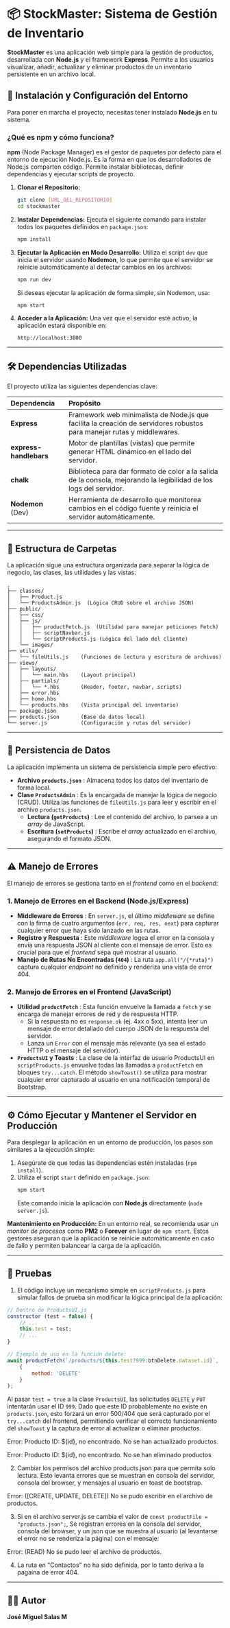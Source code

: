 # 📦 StockMaster: Sistema de Gestión de Inventario

**StockMaster** es una aplicación web simple para la gestión de productos, desarrollada con **Node.js** y el framework **Express**. Permite a los usuarios visualizar, añadir, actualizar y eliminar productos de un inventario persistente en un archivo local.

## 🚀 Instalación y Configuración del Entorno

Para poner en marcha el proyecto, necesitas tener instalado **Node.js** en tu sistema.

### ¿Qué es npm y cómo funciona?

**npm** (Node Package Manager) es el gestor de paquetes por defecto para el entorno de ejecución Node.js. Es la forma en que los desarrolladores de Node.js comparten código. Permite instalar bibliotecas, definir dependencias y ejecutar scripts de proyecto.

1.  **Clonar el Repositorio:**

    ```bash
    git clone [URL_DEL_REPOSITORIO]
    cd stockmaster
    ```

2.  **Instalar Dependencias:**
    Ejecuta el siguiente comando para instalar todos los paquetes definidos en `package.json`:

    ```bash
    npm install
    ```

3.  **Ejecutar la Aplicación en Modo Desarrollo:**
    Utiliza el script `dev` que inicia el servidor usando **Nodemon**, lo que permite que el servidor se reinicie automáticamente al detectar cambios en los archivos:

    ```bash
    npm run dev
    ```

    Si deseas ejecutar la aplicación de forma simple, sin Nodemon, usa:

    ```bash
    npm start
    ```

4.  **Acceder a la Aplicación:**
    Una vez que el servidor esté activo, la aplicación estará disponible en:

    ```
    http://localhost:3000
    ```

-----

## 🛠️ Dependencias Utilizadas

El proyecto utiliza las siguientes dependencias clave:

| Dependencia | Propósito |
| :--- | :--- |
| **Express** | Framework web minimalista de Node.js que facilita la creación de servidores robustos para manejar rutas y middlewares. |
| **express-handlebars** | Motor de plantillas (vistas) que permite generar HTML dinámico en el lado del servidor. |
| **chalk** | Biblioteca para dar formato de color a la salida de la consola, mejorando la legibilidad de los logs del servidor. |
| **Nodemon** (Dev) | Herramienta de desarrollo que monitorea cambios en el código fuente y reinicia el servidor automáticamente. |

-----

## 📂 Estructura de Carpetas

La aplicación sigue una estructura organizada para separar la lógica de negocio, las clases, las utilidades y las vistas:

```
.
├── classes/
│   ├── Product.js
│   └── ProductsAdmin.js  (Lógica CRUD sobre el archivo JSON)
├── public/
│   ├── css/
│   ├── js/
│   │   ├── productFetch.js  (Utilidad para manejar peticiones Fetch)
│   │   ├── scriptNavbar.js
│   │   └── scriptProducts.js (Lógica del lado del cliente)
│   └── images/
├── utils/
│   └── fileUtils.js    (Funciones de lectura y escritura de archivos)
├── views/
│   ├── layouts/
│   │   └── main.hbs    (Layout principal)
│   ├── partials/
│   │   └── *.hbs       (Header, footer, navbar, scripts)
│   ├── error.hbs
│   ├── home.hbs
│   └── products.hbs    (Vista principal del inventario)
├── package.json
├── products.json       (Base de datos local)
└── server.js           (Configuración y rutas del servidor)
```

-----

## 💾 Persistencia de Datos

La aplicación implementa un sistema de persistencia simple pero efectivo:

  * **Archivo `products.json`** : Almacena todos los datos del inventario de forma local.
  * **Clase `ProductsAdmin`** : Es la encargada de manejar la lógica de negocio (CRUD). Utiliza las funciones de `fileUtils.js` para leer y escribir en el archivo `products.json`.
      * **Lectura (`getProducts`)** : Lee el contenido del archivo, lo parsea a un *array* de JavaScript.
      * **Escritura (`setProducts`)** : Escribe el *array* actualizado en el archivo, asegurando el formato JSON.

-----

## ⚠️ Manejo de Errores

El manejo de errores se gestiona tanto en el *frontend* como en el *backend*:

### 1\. Manejo de Errores en el Backend (Node.js/Express)

  * **Middleware de Errores** : En `server.js`, el último *middleware* se define con la firma de cuatro argumentos (`err, req, res, next`) para capturar cualquier error que haya sido lanzado en las rutas.
  * **Registro y Respuesta** : Este *middleware* logea el error en la consola y envía una respuesta JSON al cliente con el mensaje de error. Esto es crucial para que el *frontend* sepa qué mostrar al usuario.
  * **Manejo de Rutas No Encontradas (`404`)** : La ruta `app.all("/{*ruta}")` captura cualquier *endpoint* no definido y renderiza una vista de error 404.

### 2\. Manejo de Errores en el Frontend (JavaScript)

  * **Utilidad `productFetch`** : Esta función envuelve la llamada a `fetch` y se encarga de manejar errores de red y de respuesta HTTP.
      * Si la respuesta no es `response.ok` (ej. 4xx o 5xx), intenta leer un mensaje de error detallado del cuerpo JSON de la respuesta del servidor.
      * Lanza un `Error` con el mensaje más relevante (ya sea el estado HTTP o el mensaje del servidor).
  * **`ProductsUI` y Toasts** : La clase de la interfaz de usuario ProductsUI en `scriptProducts.js` envuelve todas las llamadas a `productFetch` en bloques `try...catch`. El método `showToast()` se utiliza para mostrar cualquier error capturado al usuario en una notificación temporal de Bootstrap.

-----

## ⚙️ Cómo Ejecutar y Mantener el Servidor en Producción

Para desplegar la aplicación en un entorno de producción, los pasos son similares a la ejecución simple:

1.  Asegúrate de que todas las dependencias estén instaladas (`npm install`).
2.  Utiliza el script `start` definido en `package.json`:
    ```bash
    npm start
    ```
    Este comando inicia la aplicación con **Node.js** directamente (`node server.js`).

**Mantenimiento en Producción:**
En un entorno real, se recomienda usar un *monitor de procesos* como **PM2** o **Forever** en lugar de `npm start`. Estos gestores aseguran que la aplicación se reinicie automáticamente en caso de fallo y permiten balancear la carga de la aplicación.

-----

## 🧪 Pruebas

1. El código incluye un mecanismo simple en `scriptProducts.js` para simular fallos de prueba sin modificar la lógica principal de la aplicación:

```javascript
// Dentro de ProductsUI.js
constructor (test = false) { 
    // ...
    this.test = test;
    // ...
}

// Ejemplo de uso en la función delete:
await productFetch(`/products/${this.test?999:btnDelete.dataset.id}`, 
    {
        method: 'DELETE'
    }
);
```

Al pasar `test = true` a la clase `ProductsUI`, las solicitudes `DELETE` y `PUT` intentarán usar el ID `999`. Dado que este ID probablemente no existe en `products.json`, esto forzará un error 500/404 que será capturado por el `try...catch` del frontend, permitiendo verificar el correcto funcionamiento del `showToast` y la captura de error al actualizar o eliminar productos.

Error: Producto ID: ${id}, no encontrado. No se han actualizado productos.

Error: Producto ID: ${id}, no encontrado. No se han eliminado productos

2. Cambiar los permisos del archivo products.json para que permita solo lectura. Esto levanta errores que se muestran en consola del servidor, consola del browser, y mensajes al usuario en toast de bootstrap.

Error: ([CREATE, UPDATE, DELETE]) No se pudo escribir en el archivo de productos.

3. Si en el archivo server.js se cambia el valor de `const productFile = "products.json";`, Se registran errores en la consola del servidor, consola del browser, y un json que se muestra al usuario (al levantarse el error no se renderiza la página) con el mensaje:

Error: (READ) No se pudo leer el archivo de productos.

4. La ruta en "Contactos" no ha sido definida, por lo tanto deriva a la pagaina de error 404.
-----

## 👨‍💻 Autor

**José Miguel Salas M**